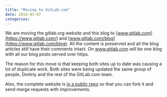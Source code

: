 ```yaml
---
title: "Moving to GitLab.com"
date: 2014-03-07
categories:
---
```


We are moving the gitlab.org website and this blog to [www.gitlab.com](https://www.gitlab.com/) and [www.gitlab.com/blog](https://www.gitlab.com/blog).
All the content is preserved and all the blog articles still have their comments intact.
On www.gitlab.com will be one blog with all our blog posts served over https.

The reason for this move is that keeping both sites up to date was causing a lot of duplicate work.
Both sites were being updated the same group of people, Dmitriy and the rest of the GitLab.com team.

Also, the complete website is [in a public repo](https://gitlab.com/gitlab-com/www-gitlab-com/) so that you can fork it and send merge requests with improvements.
